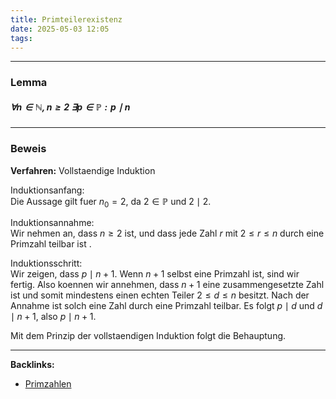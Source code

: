 ```yaml
---
title: Primteilerexistenz
date: 2025-05-03 12:05
tags: 
---
```


----

### Lemma
##### $\forall n \in \mathbb{N}, n \ge 2 \ \exists p \in \mathbb{P}: p \mid n$  

---

### Beweis
**Verfahren:** Vollstaendige Induktion 

Induktionsanfang:\
Die Aussage gilt fuer $n_{0}=2$, da $2 \in \mathbb{P}$ und $2 \mid 2$.

Induktionsannahme:\
Wir nehmen an, dass $n \ge 2$ ist, und dass jede Zahl $r$ mit $2\le r\le n$ durch
eine Primzahl teilbar ist .

Induktionsschritt:\
Wir zeigen, dass $p\mid n+1$. Wenn $n+1$ selbst eine Primzahl ist, sind wir fertig. 
Also koennen wir annehmen, dass $n+1$ eine zusammengesetzte Zahl ist und somit 
mindestens einen echten Teiler $2\le d \le  n$ besitzt. Nach der Annahme ist solch eine 
Zahl durch eine Primzahl teilbar. Es folgt $p\mid d$ und $d\mid n+1$, also $p\mid n+1$.

Mit dem Prinzip der vollstaendigen Induktion folgt die Behauptung.


----
**Backlinks:**
- [Primzahlen](primzahlen)
